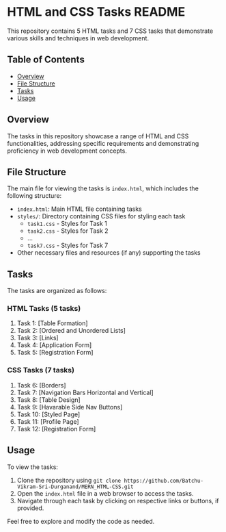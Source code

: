 # HTML and CSS Tasks README

This repository contains 5 HTML tasks and 7 CSS tasks that demonstrate various skills and techniques in web development.

## Table of Contents

- [Overview](#overview)
- [File Structure](#file-structure)
- [Tasks](#tasks)
- [Usage](#usage)

## Overview

The tasks in this repository showcase a range of HTML and CSS functionalities, addressing specific requirements and demonstrating proficiency in web development concepts.

## File Structure

The main file for viewing the tasks is `index.html`, which includes the following structure:

- `index.html`: Main HTML file containing tasks
- `styles/`: Directory containing CSS files for styling each task
  - `task1.css` - Styles for Task 1
  - `task2.css` - Styles for Task 2
  - ...
  - `task7.css` - Styles for Task 7
- Other necessary files and resources (if any) supporting the tasks

## Tasks

The tasks are organized as follows:

### HTML Tasks (5 tasks)

1. Task 1: [Table Formation]
2. Task 2: [Ordered and Unordered Lists]
3. Task 3: [Links]
4. Task 4: [Application Form]
5. Task 5: [Registration Form]

### CSS Tasks (7 tasks)

1. Task 6: [Borders]
2. Task 7: [Navigation Bars Horizontal and Vertical]
3. Task 8: [Table Design]
4. Task 9: [Havarable Side Nav Buttons]
5. Task 10: [Styled Page]
6. Task 11: [Profile Page]
7. Task 12: [Registration Form]

## Usage

To view the tasks:
1. Clone the repository using `git clone https://github.com/Batchu-Vikram-Sri-Durganand/MERN_HTML-CSS.git`
2. Open the `index.html` file in a web browser to access the tasks.
3. Navigate through each task by clicking on respective links or buttons, if provided.

Feel free to explore and modify the code as needed.
